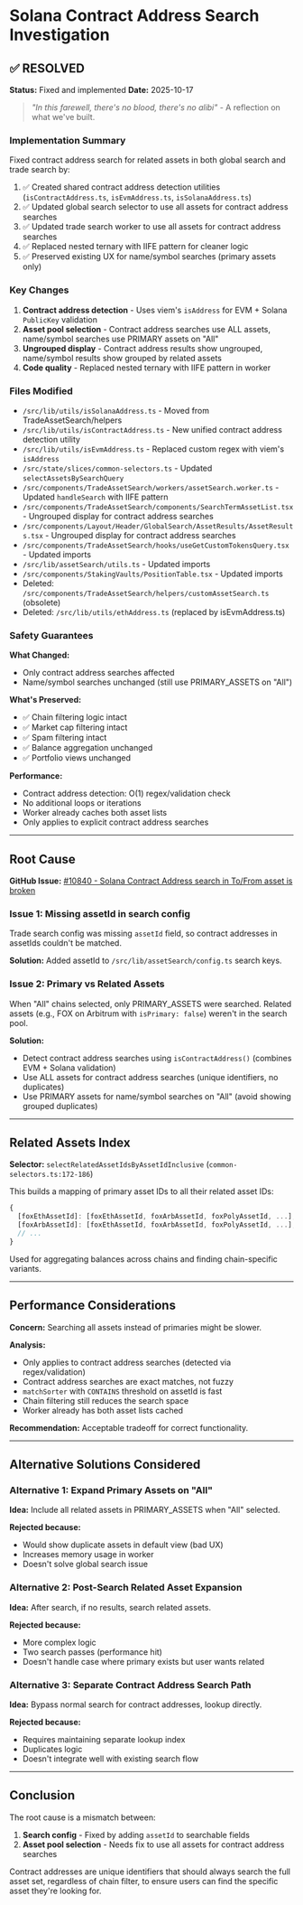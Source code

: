 # Solana Contract Address Search Investigation

## ✅ RESOLVED

**Status:** Fixed and implemented
**Date:** 2025-10-17

> *"In this farewell, there's no blood, there's no alibi"* - A reflection on what we've built.

### Implementation Summary

Fixed contract address search for related assets in both global search and trade search by:
1. ✅ Created shared contract address detection utilities (`isContractAddress.ts`, `isEvmAddress.ts`, `isSolanaAddress.ts`)
2. ✅ Updated global search selector to use all assets for contract address searches
3. ✅ Updated trade search worker to use all assets for contract address searches
4. ✅ Replaced nested ternary with IIFE pattern for cleaner logic
5. ✅ Preserved existing UX for name/symbol searches (primary assets only)

### Key Changes

1. **Contract address detection** - Uses viem's `isAddress` for EVM + Solana `PublicKey` validation
2. **Asset pool selection** - Contract address searches use ALL assets, name/symbol searches use PRIMARY assets on "All"
3. **Ungrouped display** - Contract address results show ungrouped, name/symbol results show grouped by related assets
4. **Code quality** - Replaced nested ternary with IIFE pattern in worker

### Files Modified
- `/src/lib/utils/isSolanaAddress.ts` - Moved from TradeAssetSearch/helpers
- `/src/lib/utils/isContractAddress.ts` - New unified contract address detection utility
- `/src/lib/utils/isEvmAddress.ts` - Replaced custom regex with viem's `isAddress`
- `/src/state/slices/common-selectors.ts` - Updated `selectAssetsBySearchQuery`
- `/src/components/TradeAssetSearch/workers/assetSearch.worker.ts` - Updated `handleSearch` with IIFE pattern
- `/src/components/TradeAssetSearch/components/SearchTermAssetList.tsx` - Ungrouped display for contract address searches
- `/src/components/Layout/Header/GlobalSearch/AssetResults/AssetResults.tsx` - Ungrouped display for contract address searches
- `/src/components/TradeAssetSearch/hooks/useGetCustomTokensQuery.tsx` - Updated imports
- `/src/lib/assetSearch/utils.ts` - Updated imports
- `/src/components/StakingVaults/PositionTable.tsx` - Updated imports
- Deleted: `/src/components/TradeAssetSearch/helpers/customAssetSearch.ts` (obsolete)
- Deleted: `/src/lib/utils/ethAddress.ts` (replaced by isEvmAddress.ts)

### Safety Guarantees

**What Changed:**
- Only contract address searches affected
- Name/symbol searches unchanged (still use PRIMARY_ASSETS on "All")

**What's Preserved:**
- ✅ Chain filtering logic intact
- ✅ Market cap filtering intact
- ✅ Spam filtering intact
- ✅ Balance aggregation unchanged
- ✅ Portfolio views unchanged

**Performance:**
- Contract address detection: O(1) regex/validation check
- No additional loops or iterations
- Worker already caches both asset lists
- Only applies to explicit contract address searches

---

## Root Cause

**GitHub Issue:** [#10840 - Solana Contract Address search in To/From asset is broken](https://github.com/shapeshift/web/issues/10840)

### Issue 1: Missing assetId in search config
Trade search config was missing `assetId` field, so contract addresses in assetIds couldn't be matched.

**Solution:** Added assetId to `/src/lib/assetSearch/config.ts` search keys.

### Issue 2: Primary vs Related Assets

When "All" chains selected, only PRIMARY_ASSETS were searched. Related assets (e.g., FOX on Arbitrum with `isPrimary: false`) weren't in the search pool.

**Solution:**
- Detect contract address searches using `isContractAddress()` (combines EVM + Solana validation)
- Use ALL assets for contract address searches (unique identifiers, no duplicates)
- Use PRIMARY assets for name/symbol searches on "All" (avoid showing grouped duplicates)

---

## Related Assets Index

**Selector:** `selectRelatedAssetIdsByAssetIdInclusive` (`common-selectors.ts:172-186`)

This builds a mapping of primary asset IDs to all their related asset IDs:
```typescript
{
  [foxEthAssetId]: [foxEthAssetId, foxArbAssetId, foxPolyAssetId, ...],
  [foxArbAssetId]: [foxEthAssetId, foxArbAssetId, foxPolyAssetId, ...],
  // ...
}
```

Used for aggregating balances across chains and finding chain-specific variants.

---

## Performance Considerations

**Concern:** Searching all assets instead of primaries might be slower.

**Analysis:**
- Only applies to contract address searches (detected via regex/validation)
- Contract address searches are exact matches, not fuzzy
- `matchSorter` with `CONTAINS` threshold on assetId is fast
- Chain filtering still reduces the search space
- Worker already has both asset lists cached

**Recommendation:** Acceptable tradeoff for correct functionality.

---

## Alternative Solutions Considered

### Alternative 1: Expand Primary Assets on "All"
**Idea:** Include all related assets in PRIMARY_ASSETS when "All" selected.

**Rejected because:**
- Would show duplicate assets in default view (bad UX)
- Increases memory usage in worker
- Doesn't solve global search issue

### Alternative 2: Post-Search Related Asset Expansion
**Idea:** After search, if no results, search related assets.

**Rejected because:**
- More complex logic
- Two search passes (performance hit)
- Doesn't handle case where primary exists but user wants related

### Alternative 3: Separate Contract Address Search Path
**Idea:** Bypass normal search for contract addresses, lookup directly.

**Rejected because:**
- Requires maintaining separate lookup index
- Duplicates logic
- Doesn't integrate well with existing search flow

---

## Conclusion

The root cause is a mismatch between:
1. **Search config** - Fixed by adding `assetId` to searchable fields
2. **Asset pool selection** - Needs fix to use all assets for contract address searches

Contract addresses are unique identifiers that should always search the full asset set, regardless of chain filter, to ensure users can find the specific asset they're looking for.
